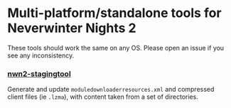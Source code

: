 # Multi-platform/standalone tools for Neverwinter Nights 2

These tools should work the same on any OS. Please open an issue if you see any inconsistency.

### [nwn2-stagingtool](stagingtool/)

Generate and update `moduledownloaderresources.xml` and compressed client files
(ie `.lzma`), with content taken from a set of directories.